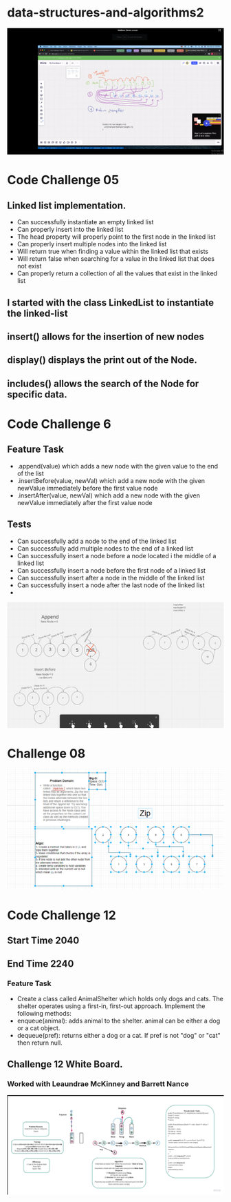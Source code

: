 # data-structures-and-algorithms2

![White Board](./assets/array-reverse.png)


# Code Challenge 05
## Linked list implementation.
- Can successfully instantiate an empty linked list
- Can properly insert into the linked list
- The head property will properly point to the first node in the linked list
- Can properly insert multiple nodes into the linked list
- Will return true when finding a value within the linked list that exists
- Will return false when searching for a value in the linked list that does not exist
- Can properly return a collection of all the values that exist in the linked list

## I started with the class LinkedList to instantiate the linked-list
## insert() allows for the insertion of new nodes
## display() displays the print out of the Node.
## includes() allows the search of the Node for specific data.
# Code Challenge 6 
## Feature Task 
- .append(value) which adds a new node with the given value to the end of the list
- .insertBefore(value, newVal) which add a new node with the given newValue immediately before the first value node
- .insertAfter(value, newVal) which add a new node with the given newValue immediately after the first value node

## Tests

- Can successfully add a node to the end of the linked list
- Can successfully add multiple nodes to the end of a linked list
- Can successfully insert a node before a node located i the middle of a linked list
- Can successfully insert a node before the first node of a linked list
- Can successfully insert after a node in the middle of the linked list
- Can successfully insert a node after the last node of the linked list
- 
![Challenge 6 WB](./assets/Chall6.png)

# Challenge 08
![Challenge 08](./assets/Lab8WB.png)

# Code Challenge 12
## Start Time 2040
## End Time 2240
### Feature Task
- Create a class called AnimalShelter which holds only dogs and cats. The shelter operates using a first-in, first-out approach.
  Implement the following methods:
- enqueue(animal): adds animal to the shelter. animal can be either a dog or a cat object.
- dequeue(pref): returns either a dog or a cat. If pref is not "dog" or "cat" then return null.

## Challenge 12 White Board.
### Worked with Leaundrae McKinney and Barrett Nance
![Lab 12 WhiteBoard](./assets/lab12WB.png)